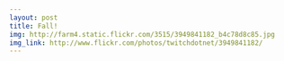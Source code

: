```yaml
---
layout: post
title: Fall! 
img: http://farm4.static.flickr.com/3515/3949841182_b4c78d8c85.jpg 
img_link: http://www.flickr.com/photos/twitchdotnet/3949841182/ 
---
```


